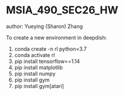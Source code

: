 # MSIA_490_SEC26_HW

author: Yueying (Sharon) Zhang

To create a new environment in deepdish:
1. conda create -n rl python=3.7
2. conda activate rl
3. pip install tensorflow==1.14
4. pip install matplotlib
5. pip install numpy
6. pip install gym
7. pip install gym[atari]
